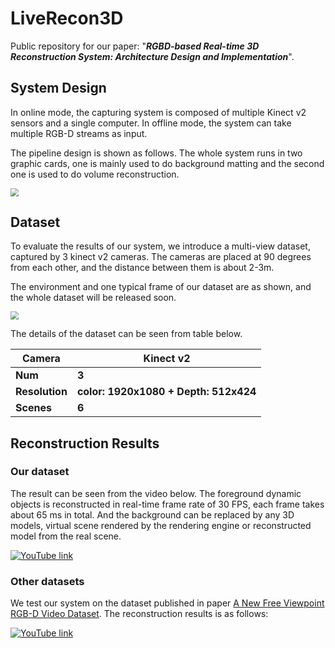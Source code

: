 # LiveRecon3D

Public repository for our paper: "***RGBD-based Real-time 3D Reconstruction System: Architecture Design and Implementation***". 

## System Design

In online mode, the capturing system  is composed of multiple Kinect v2 sensors and a single computer.  In offline mode, the system can take multiple RGB-D streams as input.

The pipeline design is shown as follows. The whole system runs in two graphic cards, one is mainly used to do background matting and the second one is used to do volume reconstruction.

<img src="https://notes.sjtu.edu.cn/uploads/upload_de53bcb2b6532e484f01b0867d51ba8e.png" style="zoom:80%;" />

## Dataset

To evaluate the results of our system, we introduce a multi-view dataset, captured by 3 kinect v2 cameras. The cameras are placed at 90 degrees from each other, and the distance between them is about 2-3m.

The environment  and one typical frame of our dataset  are  as shown, and the whole dataset will be released soon. 

<img src="https://notes.sjtu.edu.cn/uploads/upload_46dc675bd2989c522428598b32afc98a.png" style="zoom:80%;" />

The details of the dataset can be seen from table below.

| Camera         | Kinect v2                             |
| -------------- | ------------------------------------- |
| **Num**        | **3**                                 |
| **Resolution** | **color: 1920x1080 + Depth: 512x424** |
| **Scenes**     | **6**                                 |

## Reconstruction Results

### Our dataset

The result can be seen from the video below. The foreground dynamic objects is reconstructed in real-time frame rate of 30 FPS, each frame takes about 65 ms in total. And the background can be replaced by any 3D models, virtual scene rendered by the rendering engine or reconstructed model from the real scene.

[![YouTube link](https://notes.sjtu.edu.cn/uploads/upload_cdea4d0b0c89b0d2e771e99fad21004a.png)](https://youtu.be/q9Vf05e0QHc)

### Other datasets

We test our system on the dataset published in paper [A New Free Viewpoint RGB-D Video Dataset](https://github.com/sjtu-medialab/Free-Viewpoint-RGB-D-Video-Dataset). The reconstruction results is as follows:

[![YouTube link](https://notes.sjtu.edu.cn/uploads/upload_4953a316a5711b16495dedd92da85b95.png)](https://youtu.be/JqFG8aSdpfw)